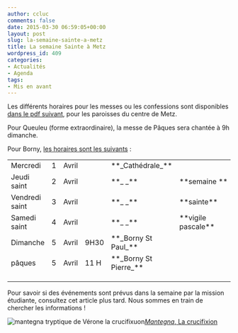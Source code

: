 ```yaml
---
author: ccluc
comments: false
date: 2015-03-30 06:59:05+00:00
layout: post
slug: la-semaine-sainte-a-metz
title: La semaine Sainte à Metz
wordpress_id: 409
categories:
- Actualités
- Agenda
tags:
- Mis en avant
---
```


Les différents horaires pour les messes ou les confessions sont disponibles [dans le pdf suivant](https://cccroixmetz.files.wordpress.com/2015/03/chretiens-dans-la-ville-2015.pdf), pour les paroisses du centre de Metz.

Pour Queuleu (forme extraordinaire), la messe de Pâques sera chantée à 9h dimanche.

Pour Borny, [les horaires sont les suivants](https://sites.google.com/site/stpaulestmessin/home/horaires-des-messes-du-trimestre) :
<table cellpadding="0" width="764" cellspacing="0" border="0" >
<tbody >
<tr >

<td height="18" >Mercredi
</td>

<td >1
</td>

<td >Avril
</td>

<td > 
</td>

<td >**_Cathédrale_**
</td>

<td >
</td>

<td > 
</td>

<td >** **
</td>
</tr>
<tr >

<td height="18" >Jeudi saint
</td>

<td >2
</td>

<td >Avril
</td>

<td > 
</td>

<td >**_ _**
</td>

<td >**semaine **
</td>

<td >20H
</td>

<td >**Courcelles**
</td>
</tr>
<tr >

<td height="18" >Vendredi saint
</td>

<td >3
</td>

<td >Avril
</td>

<td > 
</td>

<td >**_ _**
</td>

<td >**sainte**
</td>

<td >17H
</td>

<td >**Villers**
</td>
</tr>
<tr >

<td height="18" >Samedi saint 
</td>

<td >4
</td>

<td >Avril
</td>

<td > 
</td>

<td >**_ _**
</td>

<td >**vigile pascale**
</td>

<td >21 H
</td>

<td >**ND GaB**
</td>
</tr>
<tr >

<td height="18" >Dimanche
</td>

<td >5
</td>

<td >Avril
</td>

<td >9H30
</td>

<td >**_Borny St Paul_**
</td>

<td >
</td>

<td >10H30
</td>

<td >**Courcelles**
</td>
</tr>
<tr >

<td height="18" >pâques
</td>

<td >5
</td>

<td >Avril
</td>

<td >11 H
</td>

<td >**_Borny St Pierre_**
</td>

<td >
</td>

<td > 
</td>

<td >** **
</td>
</tr>
<tr >

<td height="18" >
</td>

<td >
</td>

<td >
</td>

<td >
</td>

<td >
</td>

<td >
</td>

<td >
</td>

<td >
</td>
</tr>
</tbody>
</table>
Pour savoir si des événements sont prévus dans la semaine par la mission étudiante, consultez cet article plus tard. Nous sommes en train de chercher les informations !

![mantegna tryptique de Vérone la crucifixuon](https://cccroixmetz.files.wordpress.com/2015/03/mantegna-tryptique-de-vc3a9rone-la-crucifixuon.jpg?w=300)[_Mantegna_, La crucifixion](https://cccroixmetz.files.wordpress.com/2015/03/mantegna-tryptique-de-vc3a9rone-la-crucifixuon.jpg)
